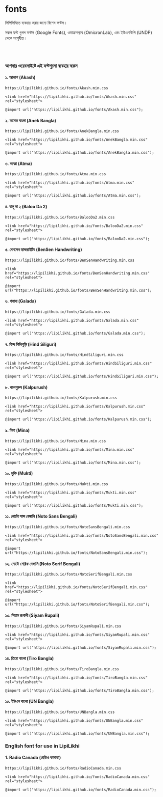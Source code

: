 # fonts
লিপিলিখিতে ব্যবহার করার জন্যে বিশেষ ফন্টস।

সকল ফন্ট গুগল ফন্টস (Google Fonts), ওমাক্রনল্যাব (OmicronLab), এবং ইউএনডিপি (UNDP) থেকে সংগৃহীত।

<br /><br />
### আপনার ওয়েবসাইটে এই ফন্টগুলো ব্যবহার করুন

#### ১. আকাশ (Akash)
```
https://lipilikhi.github.io/fonts/Akash.min.css
```
```
<link href="https://lipilikhi.github.io/fonts/Akash.min.css" rel="stylesheet">
```
```
@import url("https://lipilikhi.github.io/fonts/Akash.min.css");
```
#### ২. অনেক বাংলা (Anek Bangla)
```
https://lipilikhi.github.io/fonts/AnekBangla.min.css
```
```
<link href="https://lipilikhi.github.io/fonts/AnekBangla.min.css" rel="stylesheet">
```
```
@import url("https://lipilikhi.github.io/fonts/AnekBangla.min.css");
```
#### ৩. আত্মা (Atma)
```
https://lipilikhi.github.io/fonts/Atma.min.css
```
```
<link href="https://lipilikhi.github.io/fonts/Atma.min.css" rel="stylesheet">
```
```
@import url("https://lipilikhi.github.io/fonts/Atma.min.css");
```
#### ৪. বালু দা ২ (Baloo Da 2)
```
https://lipilikhi.github.io/fonts/BalooDa2.min.css
```
```
<link href="https://lipilikhi.github.io/fonts/BalooDa2.min.css" rel="stylesheet">
```
```
@import url("https://lipilikhi.github.io/fonts/BalooDa2.min.css");
```
#### ৫. বেনসেন হ্যান্ডরাইটিং (BenSen Handwriting)
```
https://lipilikhi.github.io/fonts/BenSenHandwriting.min.css
```
```
<link href="https://lipilikhi.github.io/fonts/BenSenHandwriting.min.css" rel="stylesheet">
```
```
@import url("https://lipilikhi.github.io/fonts/BenSenHandwriting.min.css");
```
#### ৬. গলাদা (Galada)
```
https://lipilikhi.github.io/fonts/Galada.min.css
```
```
<link href="https://lipilikhi.github.io/fonts/Galada.min.css" rel="stylesheet">
```
```
@import url("https://lipilikhi.github.io/fonts/Galada.min.css");
```
#### ৭. হিন্দ শিলিগুড়ি (Hind Siliguri)
```
https://lipilikhi.github.io/fonts/HindSiliguri.min.css
```
```
<link href="https://lipilikhi.github.io/fonts/HindSiliguri.min.css" rel="stylesheet">
```
```
@import url("https://lipilikhi.github.io/fonts/HindSiliguri.min.css");
```
#### ৮. কালপুরুষ (Kalpurush)
```
https://lipilikhi.github.io/fonts/Kalpurush.min.css
```
```
<link href="https://lipilikhi.github.io/fonts/Kalpurush.min.css" rel="stylesheet">
```
```
@import url("https://lipilikhi.github.io/fonts/Kalpurush.min.css");
```
#### ৯. মিনা (Mina)
```
https://lipilikhi.github.io/fonts/Mina.min.css
```
```
<link href="https://lipilikhi.github.io/fonts/Mina.min.css" rel="stylesheet">
```
```
@import url("https://lipilikhi.github.io/fonts/Mina.min.css");
```
#### ১০. মুক্তি (Mukti)
```
https://lipilikhi.github.io/fonts/Mukti.min.css
```
```
<link href="https://lipilikhi.github.io/fonts/Mukti.min.css" rel="stylesheet">
```
```
@import url("https://lipilikhi.github.io/fonts/Mukti.min.css");
```
#### ১১. নোটো সান্স বেঙ্গালি (Noto Sans Bengali)
```
https://lipilikhi.github.io/fonts/NotoSansBengali.min.css
```
```
<link href="https://lipilikhi.github.io/fonts/NotoSansBengali.min.css" rel="stylesheet">
```
```
@import url("https://lipilikhi.github.io/fonts/NotoSansBengali.min.css");
```
#### ১২. নোটো সেরিফ বেঙ্গালি (Noto Serif Bengali)
```
https://lipilikhi.github.io/fonts/NotoSerifBengali.min.css
```
```
<link href="https://lipilikhi.github.io/fonts/NotoSerifBengali.min.css" rel="stylesheet">
```
```
@import url("https://lipilikhi.github.io/fonts/NotoSerifBengali.min.css");
```
#### ১৩. সিয়াম রূপালী (Siyam Rupali)
```
https://lipilikhi.github.io/fonts/SiyamRupali.min.css
```
```
<link href="https://lipilikhi.github.io/fonts/SiyamRupali.min.css" rel="stylesheet">
```
```
@import url("https://lipilikhi.github.io/fonts/SiyamRupali.min.css");
```
#### ১৪. তিরো বাংলা (Tiro Bangla)
```
https://lipilikhi.github.io/fonts/TiroBangla.min.css
```
```
<link href="https://lipilikhi.github.io/fonts/TiroBangla.min.css" rel="stylesheet">
```
```
@import url("https://lipilikhi.github.io/fonts/TiroBangla.min.css");
```
#### ১৫. ইউএন বাংলা (UN Bangla)
```
https://lipilikhi.github.io/fonts/UNBangla.min.css
```
```
<link href="https://lipilikhi.github.io/fonts/UNBangla.min.css" rel="stylesheet">
```
```
@import url("https://lipilikhi.github.io/fonts/UNBangla.min.css");
```


### English font for use in LipiLikhi
#### 1. Radio Canada (রেডিও কানাডা)
```
https://lipilikhi.github.io/fonts/RadioCanada.min.css
```
```
<link href="https://lipilikhi.github.io/fonts/RadioCanada.min.css" rel="stylesheet">
```
```
@import url("https://lipilikhi.github.io/fonts/RadioCanada.min.css");
```

